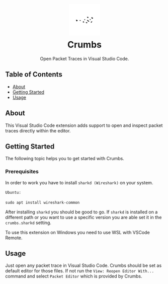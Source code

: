 <p align="center">
  <a href="" rel="noopener">
 <img style="margin-bottom: -30px" width=100px height=100px src="assets/icon.png" alt="Project logo"></a>
</p>

<h1 align="center">Crumbs</h3>

<p align="center"> Open Packet Traces in Visual Studio Code.
    <br>
</p>

## Table of Contents

-   [About](#about)
-   [Getting Started](#getting_started)
-   [Usage](#usage)

## About <a name = "about"></a>

This Visual Studio Code extension adds support to open and inspect packet traces directly within the editor.

## Getting Started <a name = "getting_started"></a>

The following topic helps you to get started with Crumbs.
### Prerequisites

In order to work you have to install `sharkd (Wireshark)` on your system.

```
Ubuntu:

sudo apt install wireshark-common

```

After installing `sharkd` you should be good to go. If `sharkd` is installed on a different path or you want to use a specific version you are able set it in the `crumbs.sharkd` setting.

To use this extension on Windows you need to use WSL with VSCode Remote.

## Usage <a name="usage"></a>

Just open any packet trace in Visual Studio Code. Crumbs should be set as default editor for those files. If not run the `View: Reopen Editor With...` command and select `Packet Editor` which is provided by Crumbs.
